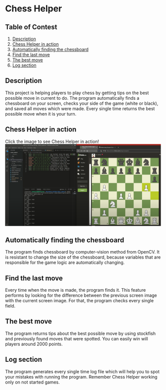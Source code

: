 # Chess Helper


## Table of  Contest
1.  [Description](#description)
2.  [Chess Helper in action](#shown)
3.  [Automatically finding the chessboard](#autoChessboard)
4.  [Find the last move](#move)
5.  [The best move](#bestmove)
6.  [Log section](#logs)


<div id="description">

## Description
This project is helping players to play chess by getting tips on the best possible move in current to do. The program automatically finds a chessboard on your screen, checks your side of the game (white or black), and saved all moves which were made. Every single time returns the best possible move when it is your turn.

<div id="shown">
 
 ## Chess Helper in action
 
Click the image to see Chess Helper in action!
<a href="https://www.youtube.com/watch?v=wctaPNbzSCk&ab_channel=KacperDominiak" title="Chess Helper"><img src="readme_image.png" width="xxx" height="yyy"></a>

<div id="autoChessboard">

##  Automatically finding the chessboard
The program finds chessboard by computer-vision method from OpenCV. It is resistant to change the size of the chessboard, because variables that are responsible for the game logic are automatically changing.

<div id="move">

## Find the last move

Every time when the move is made, the program finds it. This feature performs by looking for the difference between the previous screen image with the current screen image. For that, the program checks every single field.

<div id="bestmove">

## The best move

The program returns tips about the best possible move by using stockfish and previously found moves that were spotted. You can easily win will players around 2000 points. 

<div id="logs">

## Log section

The program generates every single time log file which will help you to spot your mistakes with running the program. Remember Chess Helper working only on not started games.
